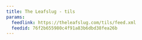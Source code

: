 ```yaml
---
title: The Leafslug - tils
params:
  feedlink: https://theleafslug.com/tils/feed.xml
  feedid: 76f2b655980c4f91a83b6dbd38fea26b
---
```


